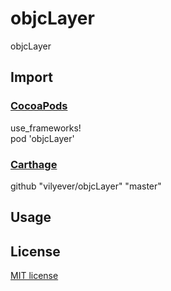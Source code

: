 # objcLayer
objcLayer

## Import
### [CocoaPods](http://cocoapods.org)
use_frameworks!
</br>
pod 'objcLayer'

### [Carthage](https://github.com/Carthage/Carthage)
github "vilyever/objcLayer" "master"

## Usage

## License

[MIT license](LICENSE)
